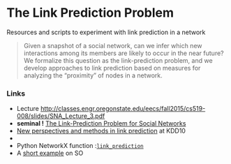 # The Link Prediction Problem

Resources and scripts to experiment with link prediction in a network 

> Given a snapshot of a social network, can we infer which new interactions among its members are likely to occur in the near future? We formalize this question as the link-prediction problem, and we develop approaches to link prediction based on measures for analyzing the “proximity” of nodes in a network.

### Links 

* Lecture http://classes.engr.oregonstate.edu/eecs/fall2015/cs519-008/slides/SNA_Lecture_3.pdf
* **seminal !** [The Link-Prediction Problem for Social Networks](http://cs.carleton.edu/faculty/dlibenno/papers/link-prediction/link.pdf)
* [New perspectives and methods in link prediction](https://www3.nd.edu/~dial/publications/lichtenwalter2010new.pdf) at KDD10
* 
* Python NetworkX function :[```link_prediction``` ](https://networkx.github.io/documentation/development/reference/algorithms.link_prediction.html)
* A [short example](http://stackoverflow.com/questions/27462803/python-networkx-link-prediction-with-adamic-adar-index) on SO

